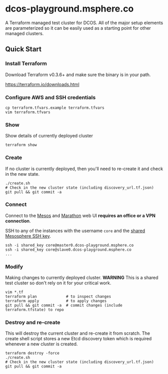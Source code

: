 # dcos-playground.msphere.co

A Terraform managed test cluster for DCOS. All of the major setup elements are
parameterized so it can be easily used as a starting point for other managed
clusters.

## Quick Start

### Install Terraform

Download Terraform v0.3.6+ and make sure the binary is in your path.

https://terraform.io/downloads.html

### Configure AWS and SSH credentials

```
cp terraform.tfvars.example terraform.tfvars
vim terraform.tfvars
```

### Show

Show details of currently deployed cluster
```
terraform show
```

### Create

If no cluster is currently deployed, then you'll need to re-create it and check
in the new state.

```
./create.sh
# Check in the new cluster state (including discovery_url.tf.json)
git pull && git commit -a
```

### Connect

Connect to the [Mesos](http://master0.dcos-playground.msphere.co:5050) and
[Marathon](http://master0.dcos-playground.msphere.co:8080) web UI **requires
an office or a VPN connection**.

SSH to any of the instances with the username `core` and the
[shared Mesosphere SSH key](https://mesosphere.onelogin.com/notes/13282).

```
ssh -i shared_key core@master0.dcos-playground.msphere.co
ssh -i shared_key core@slave0.dcos-playground.msphere.co
...
```

### Modify

Making changes to currently deployed cluster. **WARNING** This is a shared test
cluster so don't rely on it for your critical work.
```
vim *.tf
terraform plan             # to inspect changes
terraform apply            # to apply changes
git pull && git commit -a  # commit changes (include terraform.tfstate) to repo
```

### Destroy and re-create

This will destroy the current cluster and re-create it from scratch. The
create shell script stores a new Etcd discovery token which is required
whenever a new cluster is created.
```
terraform destroy -force
./create.sh
# Check in the new cluster state (including discovery_url.tf.json)
git pull && git commit -a
```
